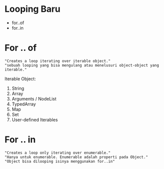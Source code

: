 # Looping Baru

- for..of
- for..in

# For .. of

    "Creates a loop iterating over iterable object."
    "sebuah looping yang bisa mengulang atau menelusuri object-object yang iterable."

Iterable Object:

1. String
2. Array
3. Arguments / NodeList
4. TypedArray
5. Map
6. Set
7. User-defined Iterables

# For .. in

    "Creates a loop only iterating over enumerable."
    "Hanya untuk enumerable. Enumerable adalah properti pada Object."
    "Object bisa dilooping isinya menggunakan for..in"
